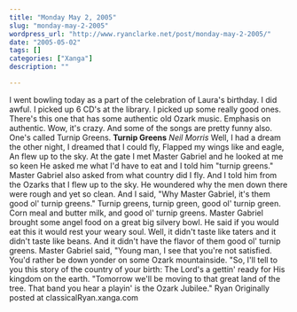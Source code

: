 ```yaml
---
title: "Monday May 2, 2005"
slug: "monday-may-2-2005"
wordpress_url: "http://www.ryanclarke.net/post/monday-may-2-2005/"
date: "2005-05-02"
tags: []
categories: ["Xanga"]
description: ""

---
```


I went bowling today as a part of the celebration of Laura's birthday. I did awful.
 I picked up 6 CD's at the library. I picked up some really good ones. There's this one that has some authentic old Ozark music. Emphasis on authentic. Wow, it's crazy. And some of the songs are pretty funny also. One's called Turnip Greens.
**Turnip Greens**
*Neil Morris*
 Well, I had a dream the other night, I dreamed that I could fly,
 Flapped my wings like and eagle, An flew up to the sky.
 At the gate I met Master Gabriel and he looked at me so keen
 He asked me what I'd have to eat and I told him "turnip greens."
 Master Gabriel also asked from what country did I fly.
 And I told him from the Ozarks that I flew up to the sky.
 He woundered why the men down there were rough and yet so clean.
 And I said, "Why Master Gabriel, it's them good ol' turnip greens."
 Turnip greens, turnip green, good ol' turnip green.
 Corn meal and butter milk, and good ol' turnip greens.
 Master Gabriel brought some angel food on a great big silvery bowl.
 He said if you would eat this it would rest your weary soul.
 Well, it didn't taste like taters and it didn't taste like beans.
 And it didn't have the flavor of them good ol' turnip greens.
 Master Gabriel said, "Young man, I see that you're not satisfied.
 You'd rather be down yonder on some Ozark mountainside.
 "So, I'll tell to you this story of the country of your birth:
 The Lord's a gettin' ready for His kingdom on the earth.
 "Tomorrow we'll be moving to that great land of the tree.
 That band you hear a playin' is the Ozark Jubilee."
 Ryan
Originally posted at classicalRyan.xanga.com
